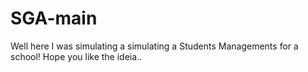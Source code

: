 # SGA-main

Well here I was simulating a simulating a Students Managements for a school!
Hope you like the ideia..
